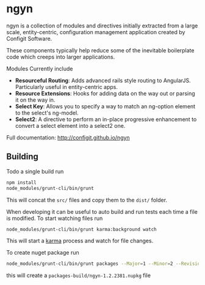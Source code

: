 ngyn
=======

ngyn is a collection of modules and directives initially extracted from a large scale, entity-centric, configuration management application created by Configit Software.

These components typically help reduce some of the inevitable boilerplate code which creeps into larger applications.

Modules Currently include

* __Resourceful Routing__: Adds advanced rails style routing to AngularJS. Particularly useful in entity-centric apps.
* __Resource Extensions__: Hooks for adding data on the way out or parsing it on the way in.
* __Select Key__: Allows you to specify a way to match an ng-option element to the select's ng-model.
* __Select2__: A directive to perform an in-place progressive enhancement to convert a select element into a select2 one.

Full documentation: http://configit.github.io/ngyn

## Building
Todo a single build run

```bash
npm install
node_modules/grunt-cli/bin/grunt
```

This will concat the `src/` files and copy them to the `dist/` folder.

When developing it can be useful to auto build and run tests each time a file is
modified. To start watching files run

```bash
node_modules/grunt-cli/bin/grunt karma:background watch
```

This will start a [karma](http://karma-runner.github.io/0.10/index.html) process and watch for file changes.

To create nuget package run

```bash
node_modules/grunt-cli/bin/grunt packages --Major=1 --Minor=2 --Revision=2381
```

this will create a `packages-build/ngyn-1.2.2381.nupkg` file